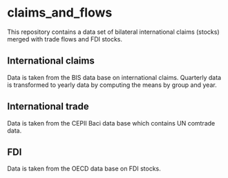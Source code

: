 # claims_and_flows
This repository contains a data set of bilateral international claims (stocks) merged with trade flows and FDI stocks.


## International claims
Data is taken from the BIS data base on international claims. Quarterly data is transformed to yearly data by computing the means by group and year.

## International trade
Data is taken from the CEPII Baci data base which contains UN comtrade data.

## FDI
Data is taken from the OECD data base on FDI stocks.
